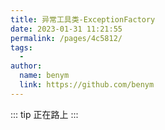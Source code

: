 ```yaml
---
title: 异常工具类-ExceptionFactory
date: 2023-01-31 11:21:55
permalink: /pages/4c5812/
tags:
  - 
author: 
  name: benym
  link: https://github.com/benym
---
```

::: tip
正在路上
:::